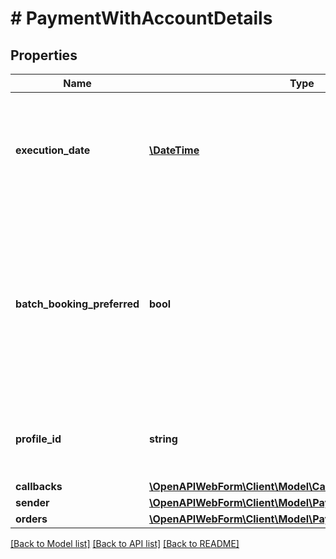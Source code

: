 # # PaymentWithAccountDetails

## Properties

Name | Type | Description | Notes
------------ | ------------- | ------------- | -------------
**execution_date** | [**\DateTime**](\DateTime.md) | Execution date for the money transfer(s), in the format \&quot;YYYY-MM-DD\&quot;. May not be in the past. If not specified, then the current date will be used. | [optional]
**batch_booking_preferred** | **bool** | This field is only relevant when you pass multiple orders. It determines whether the orders should be processed by the bank as one collective booking (in case of &lt;code&gt;true&lt;/code&gt;), or as separate bookings (in case of &lt;code&gt;false&lt;/code&gt;). Note that it is subject to the bank whether it will regard the field. | [optional] [default to true]
**profile_id** | **string** | The profile to be applied to the web form.&lt;br/&gt;This will overwrite the default profile, if such a profile exists. | [optional]
**callbacks** | [**\OpenAPIWebForm\Client\Model\Callbacks**](Callbacks.md) |  | [optional]
**sender** | [**\OpenAPIWebForm\Client\Model\PaymentWithAccountSender**](PaymentWithAccountSender.md) |  |
**orders** | [**\OpenAPIWebForm\Client\Model\PaymentOrder[]**](PaymentOrder.md) | Payment orders |

[[Back to Model list]](../../README.md#models) [[Back to API list]](../../README.md#endpoints) [[Back to README]](../../README.md)
